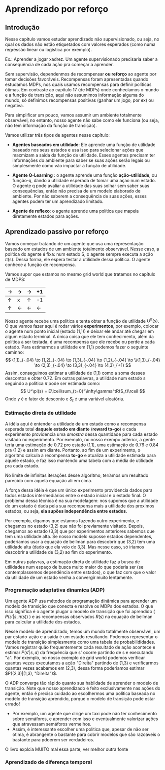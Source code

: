 # Aprendizado por reforço

## Introdução

Nesse capítulo vamos estudar aprendizado não supervisionado, ou seja, no qual os dados não estão etiquetados com valores esperados (como numa regressão linear ou logística por exemplo).

Ex.: Aprender a jogar xadrez. Um agente supervisionado precisaria saber a consequência de cada ação pra começar a aprender.

Sem supervisão, dependenmos de recompensar **ou reforço** ao agente por tomar decisões favoráveis. Recompensas foram apresentadas quando estudamos MDPs, nos quais usamos recompensas para definir políticas ótimas. Em contraste ao capítulo 17 (de MDPs) onde conhecíamos o mundo e a função de transição, aqui não assumimos informação alguma do mundo, só definimos recompensas positivas (ganhar um jogo, por ex) ou negativa.

Para simplificar um pouco, vamos assumir um ambiente totalmente observável, no entanto, nosso agente não sabe como ele funciona (ou seja, não tem informação da função de transição).



Vamos utilizar três tipos de agentes nesse capítulo:

* **Agentes baseados em utilidade**: Ele aprende uma função de utilidade baseado nos seus estados e usa isso para selecionar ações que maxmizam a saída da função de utilidade. Esses agentes precisam ter informações do ambiente para saber se suas ações serão legais ou simplesmente como vão impactar a função de utilidade.

* **Agente Q-Learning** : o agente aprende uma função **ação-utilidade**, ou função-q, dando a utilidade esperada de tomar uma açao num estado. O agente q pode avaliar a utilidade das suas solhar sem saber suas consequências, então não precisa de um modelo elaborado de ambiente. Por não saberem a consequência de suas ações, esses agentes podem ter um aprendizado limitado.

* **Agente de reflexo**: o agente aprende uma política que mapeia diretamente estados para ações.

## Aprendizado passivo por reforço



Vamos começar tratando de um agente que  usa uma representação baseado em estados de um ambiente totalmente observável. Nesse caso, a política do agente é fixa: num estado S, o agente sempre executa a ação $\pi$(s). Dessa forma, ele espera testar a utilidade dessa política. O agente conhece a função de recompensa.



Vamos supor que estamos no mesmo grid world que tratamos no capítulo de MDPS: 

| $\to$      | $\to$        | $\to$        | +1           |
| ---------- | ------------ | ------------ | ------------ |
| $\uparrow$ | x            | $\uparrow$   | -1           |
| $\uparrow$ | $\leftarrow$ | $\leftarrow$ | $\leftarrow$ |

Nosso agente recebe uma política e tenta obter a função de utilidade $U^\pi(s)$. O que vamos fazer aqui é rodar vários **experimentos**, por exemplo, colocar o agente num ponto inicial (estado (1,1)) e deixar ele andar até chegar em algum estado terminal. A única coisa que ele tem conhecimento, além da política a ser testada,  é uma recompensa que ele recebe ou perde a cada estado. Para estimarmos a utilidade em (1,1) podemos fazer o seguinte caminho:
$$
(1,1)_{-.04} \to (1,2)_{-.04} \to (1,3)_{-.04} \to (1,2)_{-.04} \to \\(1,3)_{-.04} \to (2,3)_{-.04} \to (3,3)_{-.04} \to (4,3)_{+1}
$$
Assim, conseguimos estimar a utilidade de (1,1) como a soma desses descontos e obter 0.72. Em outras palavras, a utilidade num estado s seguindo a política $\pi$ pode ser estimada como: 
$$
U^\pi(s) = E\lceil\sum_{t=0}^\infty\gamma^tR(S_t)\rceil
$$
Onde $\gamma$  é o fator de desconto e $S_t$ é uma variável aleatória.

### Estimação direta de utilidade

A idéia aqui é entender a utilidade de um estado como a recompensa esperada total **daquele estado em diante** (**reward to-go**) e cada experimento providencia uma *amostra* dessa quantidade para cada estado visitado no experimento. Por exemplo, no nosso exempo anterior, a gente teria uma estimação de 0.72 pro estado (1,1), uma estimação de 0.76 e 0.84 pra (1.2) e assim em diante. Portanto, ao fim de um experimento, o algoritmo calcula a recompensa **to-go** e atualiza a utilidade estimada para aquele estado, e faz isso mantendo uma tabela com a média de utilidade pra cada estado.

No limite de infinitas iterações desse algoritmo, teríamos um resultado parecido com aquela equação ali em cima.



A força dessa idéia é que um único experimento providencia dados para todos estados intermediários entre o estado inicial e o estado final. O problema dessa técnica é na sua modelagem: nos supomos que a utilidade de um estado é dada pela sua recompensa mais a utilidade dos proximos estados, ou seja, **ela supões independência entre estados**.

 Por exemplo, digamos que estamos fazendo outro experimento, e chegamos no estado (3,2) que não foi previamente visitado. Depois, chegamos ao estado (3,3) que por experimentos anteriores sabemos que tem uma utilidade alta. Se nosso modelo suposse estados dependentes, poderiamos usar a equação de bellman para descobrir que (3,2) tem uma utilidade alta (dado que ela veio de 3,3). Mas nesse caso, só iríamos descobrir a utilidade de (3,2) ao fim do experimento. 



Em outras palavras, a estimação direta de utilidade faz a busca de utilidades num espaço de busca muito maior do que poderia ser (se contemplassemos dependência entre estados), o que faz com que o valor da utilidade de um estado venha a convergir muito lentamente.



### Programação adaptativa dinamica (ADP)

Um agente ADP usa métodos de programação dinâmica para aprender um modelo de transição que conecta e resolve os MDPs dos estados. O que isso significa é o agente plugar o modelo de transição que foi aprendido ( $P(s'|s, \pi(s))$ ) e as recompensas observados $R(s)$ na equação de bellman para calcular a utilidade dos estados.



Nesse modelo de aprendizado, temos um mundo totalmente observável, um par estado-ação e a saída é um estado resultando. Podemos representar o modelo de transição simplesmente como uma tabela de probabilididades. Vamos registrar quão frequentemente cada resultado de ação acontece e estimar $P(s'|s,a)$ da frequência que s' ocorre partindo de s e executando "a". Por exemplo, no nosso exemplo de grid world podemos verificar quantas vezes executamos a ação "Direita" partindo de (1,3) e verificarmos quantas vezes acabamos em (2,3), dessa forma poderiamos estimar $P((2,3)|(1,3), "Direita")$.



O ADP converge tão rápido quanto sua habildade de aprender o modelo de transição. Note que nosso aprendizado é feito exclusivamente nas ações do agente, então é preciso cuidado ao escolhermos uma política baseada no modelo de transição aprendido, porque o modelo de transição pode estar errado! 

* Por exemplo, um agente que dirige um taxi pode não ter conhecimento sobre semáforos, e aprender com isso e eventualmente valorizar ações que atravessam semáforos vermelhos.
* Assim, é interessante escolher uma política que, apesar de não ser ótima, é abrangente o bastante para cobrir modelos que são razoáveis o bastante para pdoerem ser verdadeiros.

O livro explcia MUITO mal essa parte, ver melhor outra fonte

### Aprendizado de diferença temporal


